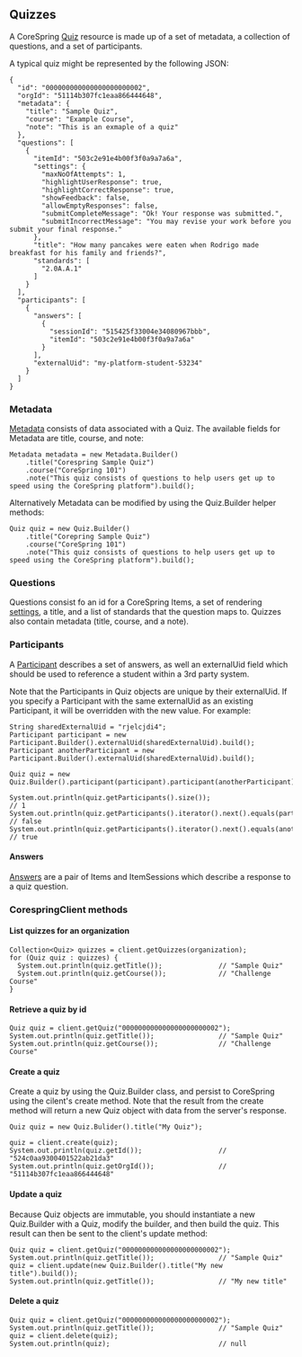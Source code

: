 ## Quizzes

A CoreSpring [Quiz](/src/main/java/org/corespring/resource/Quiz.java) resource is made up of a set of metadata, a
collection of questions, and a set of participants.

A typical quiz might be represented by the following JSON:

    {
      "id": "000000000000000000000002",
      "orgId": "51114b307fc1eaa866444648",
      "metadata": {
        "title": "Sample Quiz",
        "course": "Example Course",
        "note": "This is an exmaple of a quiz"
      },
      "questions": [
        {
          "itemId": "503c2e91e4b00f3f0a9a7a6a",
          "settings": {
            "maxNoOfAttempts": 1,
            "highlightUserResponse": true,
            "highlightCorrectResponse": true,
            "showFeedback": false,
            "allowEmptyResponses": false,
            "submitCompleteMessage": "Ok! Your response was submitted.",
            "submitIncorrectMessage": "You may revise your work before you submit your final response."
          },
          "title": "How many pancakes were eaten when Rodrigo made breakfast for his family and friends?",
          "standards": [
            "2.0A.A.1"
          ]
        }
      ],
      "participants": [
        {
          "answers": [
            {
              "sessionId": "515425f33004e34080967bbb",
              "itemId": "503c2e91e4b00f3f0a9a7a6a"
            }
          ],
          "externalUid": "my-platform-student-53234"
        }
      ]
    }

### Metadata

[Metadata](/src/main/java/org/corespring/resource/Metadata.java) consists of data associated with a Quiz. The available
fields for Metadata are title, course, and note:

    Metadata metadata = new Metadata.Builder()
        .title("Corespring Sample Quiz")
        .course("CoreSpring 101")
        .note("This quiz consists of questions to help users get up to speed using the CoreSpring platform").build();


Alternatively Metadata can be modified by using the Quiz.Builder helper methods:

    Quiz quiz = new Quiz.Builder()
        .title("Corepring Sample Quiz")
        .course("CoreSpring 101")
        .note("This quiz consists of questions to help users get up to speed using the CoreSpring platform").build();


### Questions

Questions consist fo an id for a CoreSpring Items, a set of rendering [settings](/doc/resources/settings.md), a title,
and a list of standards that the question maps to. Quizzes also contain metadata (title, course, and a note).


### Participants

A [Participant](/src/main/java/org/corespring/resource/question/Participant.java) describes a set of answers, as well an
externalUid field which should be used to reference a student within a 3rd party system.

Note that the Participants in Quiz objects are unique by their externalUid. If you specify a Participant with the same
externalUid as an existing Participant, it will be overridden with the new value. For example:

    String sharedExternalUid = "rjelcjdi4";
    Participant participant = new Participant.Builder().externalUid(sharedExternalUid).build();
    Participant anotherParticipant = new Participant.Builder().externalUid(sharedExternalUid).build();

    Quiz quiz = new Quiz.Builder().participant(participant).participant(anotherParticipant).build();

    System.out.println(quiz.getParticipants().size());                                          // 1
    System.out.println(quiz.getParticipants().iterator().next().equals(participant);            // false
    System.out.println(quiz.getParticipants().iterator().next().equals(anotherParticipant);     // true


#### Answers

[Answers](/src/main/java/org/corespring/resource/question/Answer.java) are a pair of Items and
ItemSessions which describe a response to a quiz question.


### CorespringClient methods

#### List quizzes for an organization

    Collection<Quiz> quizzes = client.getQuizzes(organization);
    for (Quiz quiz : quizzes) {
      System.out.println(quiz.getTitle());              // "Sample Quiz"
      System.out.println(quiz.getCourse());             // "Challenge Course"
    }


#### Retrieve a quiz by id

    Quiz quiz = client.getQuiz("000000000000000000000002");
    System.out.println(quiz.getTitle());                // "Sample Quiz"
    System.out.println(quiz.getCourse());               // "Challenge Course"


#### Create a quiz

Create a quiz by using the Quiz.Builder class, and persist to CoreSpring using the cilent's create method. Note that the
result from the create method will return a new Quiz object with data from the server's response.

    Quiz quiz = new Quiz.Bulider().title("My Quiz");

    quiz = client.create(quiz);
    System.out.println(quiz.getId());                   // "524c0aa9300401522ab21da3"
    System.out.println(quiz.getOrgId());                // "51114b307fc1eaa866444648"


#### Update a quiz

Because Quiz objects are immutable, you should instantiate a new Quiz.Builder with a Quiz, modify the builder, and then
build the quiz. This result can then be sent to the client's update method:

    Quiz quiz = client.getQuiz("000000000000000000000002");
    System.out.println(quiz.getTitle());                // "Sample Quiz"
    quiz = client.update(new Quiz.Builder().title("My new title").build());
    System.out.println(quiz.getTitle());                // "My new title"


#### Delete a quiz

    Quiz quiz = client.getQuiz("000000000000000000000002");
    System.out.println(quiz.getTitle());                // "Sample Quiz"
    quiz = client.delete(quiz);
    System.out.println(quiz);                           // null
